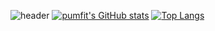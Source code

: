![header](https://capsule-render.vercel.app/api?type=Waving&rotate=358&fontAlignY=40&color=00a6ff&fontColor=fff&height=230&section=header&text=🚀&nbsp;Hello&nbsp;World&nbsp;!🌛&fontSize=50)
[![pumfit's GitHub stats](https://github-readme-stats.vercel.app/api?username=pumfit&&custom_title=🌏&nbsp;My&nbsp;Github&nbsp;World&bg_color=30,218cff,24ffc8&title_color=ffff&text_color=306391&show_icons=true)](https://github.com/pumfit/github-readme-stats)
[![Top Langs](https://github-readme-stats.vercel.app/api/top-langs/?username=pumfit&hide=javascript,html&bg_color=30,218cff,24ffc8&title_color=ffff&text_color=306391&custom_title=🐬&nbsp;My&nbsp;Languages)](https://github.com/pumfit/github-readme-stats)
